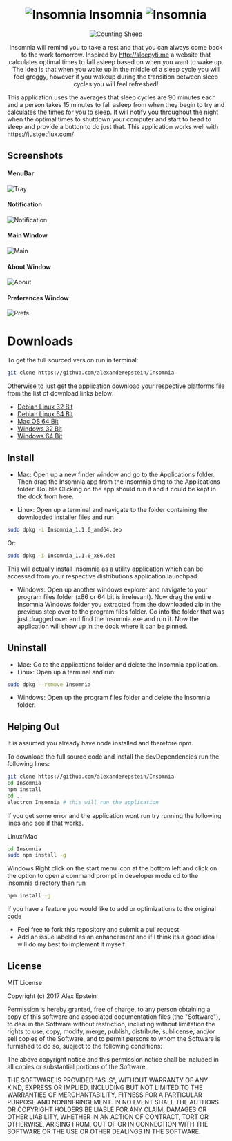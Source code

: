 <div align="center">

 # ![Insomnia](https://github.com/alexanderepstein/Insomnia/blob/master/sleep_github.png) Insomnia ![Insomnia](https://github.com/alexanderepstein/Insomnia/blob/master/sleep_github.png)

 ![Counting Sheep](https://github.com/alexanderepstein/Insomnia/blob/master/giphy.gif)

 Insomnia will remind you to take a rest and that you can always come back to the work tomorrow.
 Inspired by http://sleepyti.me a website that calculates optimal times to fall asleep based on when you want to wake up.
 The idea is that when you wake up in the middle of a sleep cycle you will feel groggy, however if you wakeup during the
 transition between sleep cycles you will feel refreshed!
</div>

This application uses the averages that sleep cycles are 90 minutes each and a person takes 15 minutes to fall asleep from when they begin to try and calculates the times for you to sleep. It will notify you throughout the night when the optimal times to shutdown your computer and start to head to sleep and provide a button to do just that. This application works well with https://justgetflux.com/ 

## Screenshots

#### MenuBar
![Tray](https://github.com/alexanderepstein/Insomnia/blob/master/screenshots/Insomnia%20Tray.png?raw=true)

#### Notification
![Notification](https://github.com/alexanderepstein/Insomnia/blob/master/screenshots/Insomnia%20Notification.png?raw=true)

#### Main Window
![Main](https://github.com/alexanderepstein/Insomnia/blob/master/screenshots/Insomnia%20Main.png?raw=true)

#### About Window
![About](https://github.com/alexanderepstein/Insomnia/blob/master/screenshots/Insomnia%20About.png?raw=true)

#### Preferences Window
![Prefs](https://github.com/alexanderepstein/Insomnia/blob/master/screenshots/Preferences.png?raw=true)


# Downloads
To get the full sourced version run in terminal:
```bash
git clone https://github.com/alexanderepstein/Insomnia
```

Otherwise to just get the application download your respective platforms file from the list of download links below:
* [Debian Linux 32 Bit](https://goo.gl/bqXCmt)
* [Debian Linux 64 Bit](https://goo.gl/FbHvLh)
* [Mac OS 64 Bit](https://goo.gl/jMa9a5)
* [Windows 32 Bit](https://goo.gl/bB61tc)
* [Windows 64 Bit](https://goo.gl/NuzRQ0)

## Install

* Mac: Open up a new finder window and go to the Applications folder. Then drag the Insomnia.app from the Insomnia dmg to the Applications folder. Double Clicking on the app should run it and it could be kept in the dock from here.

* Linux: Open up a terminal and navigate to the folder containing the downloaded installer files and run
```bash
sudo dpkg -i Insomnia_1.1.0_amd64.deb
```
Or:
```bash
sudo dpkg -i Insomnia_1.1.0_x86.deb
```
 
 This will actually install Insomnia as a utility application which can be accessed from your respective distributions application launchpad.

* Windows: Open up another windows explorer and navigate to your program files folder (x86 or 64 bit is irrelevant). Now drag the entire Insomnia Windows folder you extracted  from the downloaded zip in the previous step over to the program files folder. Go into the folder that was just dragged over and find the Insomnia.exe and run it. Now the application will show up in the dock where it can be pinned.

## Uninstall

* Mac: Go to the applications folder and delete the Insomnia application.
* Linux: Open up a terminal and run:
```bash
sudo dpkg --remove Insomnia
```
* Windows: Open up the program files folder and delete the Insomnia folder.

## Helping Out
It is assumed you already have node installed and therefore npm.

To download the full source code and install the devDependencies run the following lines:
```bash
git clone https://github.com/alexanderepstein/Insomnia
cd Insomnia
npm install
cd ..
electron Insomnia # this will run the application
```   

If you get some error and the application wont run try running the following lines and see if that works.

Linux/Mac
```bash
cd Insomnia
sudo npm install -g
```

Windows
Right click on the start menu icon at the bottom left and click on the option to open a command prompt in developer mode
cd to the insomnia directory then run
```bash
npm install -g
```

If you have a feature you would like to add or optimizations to the original code
* Feel free to fork this repository and submit a pull request
* Add an issue labeled as an enhancement and if I think its a good idea I will do my best to implement it myself

## License

MIT License

Copyright (c) 2017 Alex Epstein

Permission is hereby granted, free of charge, to any person obtaining a copy of this software and associated documentation files (the "Software"), to deal in the Software without restriction, including without limitation the rights to use, copy, modify, merge, publish, distribute, sublicense, and/or sell copies of the Software, and to permit persons to whom the Software is furnished to do so, subject to the following conditions:

The above copyright notice and this permission notice shall be included in all copies or substantial portions of the Software.

THE SOFTWARE IS PROVIDED "AS IS", WITHOUT WARRANTY OF ANY KIND, EXPRESS OR IMPLIED, INCLUDING BUT NOT LIMITED TO THE WARRANTIES OF MERCHANTABILITY, FITNESS FOR A PARTICULAR PURPOSE AND NONINFRINGEMENT. IN NO EVENT SHALL THE AUTHORS OR COPYRIGHT HOLDERS BE LIABLE FOR ANY CLAIM, DAMAGES OR OTHER LIABILITY, WHETHER IN AN ACTION OF CONTRACT, TORT OR OTHERWISE, ARISING FROM, OUT OF OR IN CONNECTION WITH THE SOFTWARE OR THE USE OR OTHER DEALINGS IN THE SOFTWARE.
